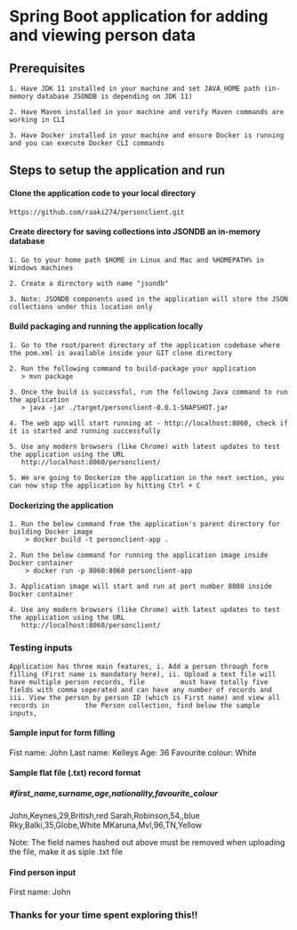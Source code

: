 
# Spring Boot application for adding and viewing person data

## Prerequisites
    1. Have JDK 11 installed in your machine and set JAVA_HOME path (in-memory database JSONDB is depending on JDK 11)
    
    2. Have Maven installed in your machine and verify Maven commands are working in CLI
    
    3. Have Docker installed in your machine and ensure Docker is running and you can execute Docker CLI commands

## Steps to setup the application and run

#### Clone the application code to your local directory
    https://github.com/raaki274/personclient.git

#### Create directory for saving collections into JSONDB an in-memory database
    1. Go to your home path $HOME in Linux and Mac and %HOMEPATH% in Windows machines
    
    2. Create a directory with name "jsondb"
    
    3. Note: JSONDB components used in the application will store the JSON collections under this location only
    
#### Build packaging and running the application locally
    1. Go to the root/parent directory of the application codebase where the pom.xml is available inside your GIT clone directory
    
    2. Run the following command to build-package your application
       > mvn package
       
    3. Once the build is successful, run the following Java command to run the application
       > java -jar ./target/personclient-0.0.1-SNAPSHOT.jar
       
    4. The web app will start running at - http://localhost:8060, check if it is started and running successfully
    
    5. Use any modern browsers (like Chrome) with latest updates to test the application using the URL
       http://localhost:8060/personclient/
    
    5. We are going to Dockerize the application in the next section, you can now stop the application by hitting Ctrl + C
    
#### Dockerizing the application
    1. Run the below command from the application's parent directory for building Docker image
        > docker build -t personclient-app .
    
    2. Run the below command for running the application image inside Docker container
        > docker run -p 8060:8060 personclient-app
    
    3. Application image will start and run at port number 8080 inside Docker container
    
    4. Use any modern browsers (like Chrome) with latest updates to test the application using the URL
       http://localhost:8060/personclient/

### Testing inputs
    Application has three main features, i. Add a person through form filling (First name is mandatory here), ii. Upload a text file will have multiple person records, file         must have totally five fields with comma seperated and can have any number of records and iii. View the person by person ID (which is First name) and view all records in         the Person collection, find below the sample inputs,
    
   #### Sample input for form filling
   Fist name:        John
   Last name:        Kelleys
   Age:              36
   Favourite colour: White
   
   #### Sample flat file (.txt) record format
   ##### #first_name,surname,age,nationality,favourite_colour
   John,Keynes,29,British,red
   Sarah,Robinson,54,,blue
   Rky,Balki,35,Globe,White
   MKaruna,Mvl,96,TN,Yellow
   
   Note: The field names hashed out above must be removed when uploading the file, make it as siple .txt file
   
   #### Find person input
   First name: John

### Thanks for your time spent exploring this!!
